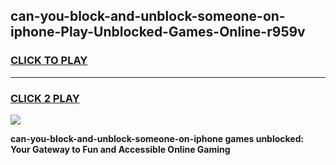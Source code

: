 
## can-you-block-and-unblock-someone-on-iphone-Play-Unblocked-Games-Online-r959v
<h3>
<a href="https://premium76.site?title=can-you-block-and-unblock-someone-on-iphone&ref=25A">CLICK TO PLAY</a></h3>
<hr>

<h3>
<a href="https://premium76.site?title=can-you-block-and-unblock-someone-on-iphone&ref=25A">CLICK 2 PLAY</a>
  
</h3>

<a href="https://premium76.site?title=can-you-block-and-unblock-someone-on-iphone&ref=25A"><img src="https://clearcache.store/games.png"></a>


**can-you-block-and-unblock-someone-on-iphone games unblocked: Your Gateway to Fun and Accessible Online Gaming**
